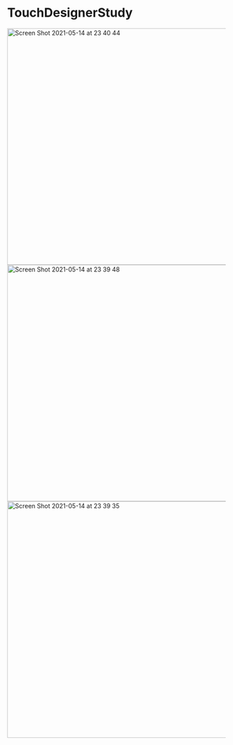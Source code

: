 # TouchDesignerStudy
<img width="545" alt="Screen Shot 2021-05-14 at 23 40 44" src="https://user-images.githubusercontent.com/20909969/118287308-4d8a2200-b50e-11eb-8ebf-bb11e31c3dab.png">

<img width="545" alt="Screen Shot 2021-05-14 at 23 39 48" src="https://user-images.githubusercontent.com/20909969/118287041-0b60e080-b50e-11eb-9902-bdd6cd9a5ba7.png">

<img width="545" alt="Screen Shot 2021-05-14 at 23 39 35" src="https://user-images.githubusercontent.com/20909969/118287328-524ed600-b50e-11eb-8eb0-ca7d389f08f6.png">

